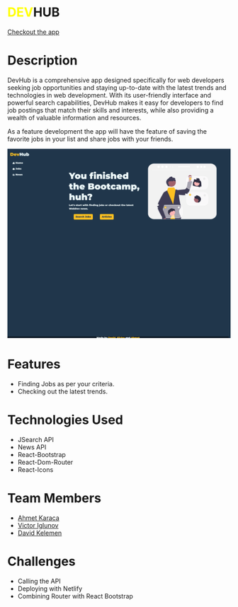 # <span style="color:yellow">DEV</span>HUB

[Checkout the app](https://devhub-project.netlify.app)

# Description

DevHub is a comprehensive app designed specifically for web developers seeking job opportunities and staying up-to-date with the latest trends and technologies in web development. With its user-friendly interface and powerful search capabilities, DevHub makes it easy for developers to find job postings that match their skills and interests, while also providing a wealth of valuable information and resources.

As a feature development the app will have the feature of saving the favorite jobs in your list and share jobs with your friends.

![screencshot of my finished project](https://github.com/davidklmn/devhub-project/blob/main/src/components/images/devhub.png)

# Features

- Finding Jobs as per your criteria.
- Checking out the latest trends.

# Technologies Used

- JSearch API
- News API
- React-Bootstrap
- React-Dom-Router
- React-Icons

# Team Members

- [Ahmet Karaca](https://github.com/GAK001)
- [Victor Iglunov](https://github.com/WebArchitect89)
- [David Kelemen](https://github.com/davidklmn)

# Challenges

- Calling the API
- Deploying with Netlify
- Combining Router with React Bootstrap
